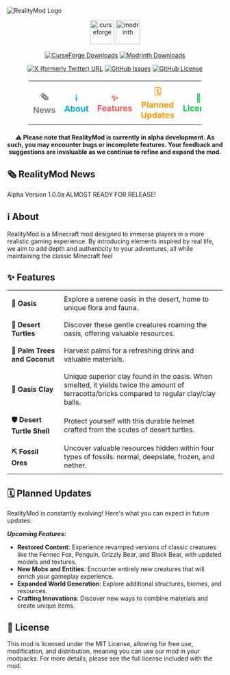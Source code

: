 ![RealityMod Logo](https://raw.githubusercontent.com/Foxirion/RealityMod_Forge_1.20.1/bab2d0a871e848530fff9b986f9fcefbaef6d3cb/src/main/resources/realitymod_logo.png)

<p align="center">
  <a href="https://www.curseforge.com/minecraft/mc-mods/realitymod"><img alt="curseforge" height="56" src="https://cdn.jsdelivr.net/npm/@intergrav/devins-badges@3/assets/cozy/available/curseforge_vector.svg"></a>
  <a href="https://modrinth.com/mod/realitymod"><img alt="modrinth" height="56" src="https://cdn.jsdelivr.net/npm/@intergrav/devins-badges@3/assets/cozy/available/modrinth_vector.svg"></a>
</p>

<p align="center">
  <a href="https://www.curseforge.com/minecraft/mc-mods/realitymod"><img alt="CurseForge Downloads" src="https://img.shields.io/curseforge/dt/1057420?style=for-the-badge&logo=curseforge&color=1B3193"></a>
  <a href="https://modrinth.com/mod/realitymod"><img alt="Modrinth Downloads" src="https://img.shields.io/modrinth/dt/I6sYca4V?style=for-the-badge&logo=modrinth&color=1B3193"></a>
</p>

<p align="center">
  <a href="https://x.com/s_forge31658"><img alt="X (formerly Twitter) URL" src="https://img.shields.io/twitter/url?url=https%3A%2F%2Fx.com%2Fs_forge31658&style=for-the-badge&logo=x&logoColor=000000&label=Follow%20Me&color=555555"></a>
  <a href="https://github.com/Foxirion/RealityMod_Forge_1.20.1/issues"><img alt="GitHub Issues" src="https://img.shields.io/github/issues/Foxirion/RealityMod_Forge_1.20.1?style=for-the-badge&color=1B3193"></a>
  <a href="https://github.com/Foxirion/RealityMod_Forge_1.20.1/blob/master/LICENSE"><img alt="GitHub License" src="https://img.shields.io/github/license/Foxirion/RealityMod_Forge_1.20.1?style=for-the-badge&color=1B3193"></a>
</p>


<table align="center" style="border-collapse: collapse; margin: 20px auto; width: 80%;">
  <tr>
    <td align="center" style="border: none; padding: 10px;">
      <a href="#%EF%B8%8F-realitymod-news" style="text-decoration: none; color: #808080; font-size: 1.2em; font-weight: bold; transition: color 0.3s ease;">
        🗞️ News
      </a>
    </td>
    <td align="center" style="border: none; padding: 10px;">
      <a href="#%E2%84%B9%EF%B8%8F-about" style="text-decoration: none; color: #00A7E1; font-size: 1.2em; font-weight: bold; transition: color 0.3s ease;">
        ℹ️ About 
      </a>
    </td>
    <td align="center" style="border: none; padding: 10px;">
      <a href="#-features" style="text-decoration: none; color: #FF4F58; font-size: 1.2em; font-weight: bold; transition: color 0.3s ease;">
        ✨ Features
      </a>
    </td>
    <td align="center" style="border: none; padding: 10px;">
      <a href="##%EF%B8%8F-planned-updates" style="text-decoration: none; color: #FF9900; font-size: 1.2em; font-weight: bold; transition: color 0.3s ease;">
        🗓️ Planned Updates
      </a>
    </td>
    <td align="center" style="border: none; padding: 10px;">
      <a href="#-license" style="text-decoration: none; color: #00CC44; font-size: 1.2em; font-weight: bold; transition: color 0.3s ease;">
        📜 License
      </a>
    </td>
  </tr>
</table>

<p align="center">
    <strong>
        ⚠️ Please note that RealityMod is currently in alpha development. As such, you may encounter bugs or incomplete features. 
      Your feedback and suggestions are invaluable as we continue to refine and expand the mod.
    </strong>
</p>

## 🗞️ RealityMod News

Alpha Version 1.0.0a ALMOST READY FOR RELEASE!

## ℹ️ About

RealityMod is a Minecraft mod designed to immerse players in a more realistic gaming experience. By introducing elements inspired by real life, we aim to add depth and authenticity to your adventures, all while maintaining the classic Minecraft feel

## ✨ Features

<table align="center" style="border-collapse: collapse;">
<tbody>
<tr>
<td style="padding: 10px; text-align: left; border: none;"><strong>🌴 Oasis</strong></td>
<td style="padding: 10px; text-align: left; border: none;">Explore a serene oasis in the desert, home to unique flora and fauna.</td>
</tr>
<tr>
<td style="padding: 10px; text-align: left; border: none;"><strong>🐢 Desert Turtles</strong></td>
<td style="padding: 10px; text-align: left; border: none;">Discover these gentle creatures roaming the oasis, offering valuable resources.</td>
</tr>
<tr>
<td style="padding: 10px; text-align: left; border: none;"><strong>🥥 Palm Trees and Coconut</strong></td>
<td style="padding: 10px; text-align: left; border: none;">Harvest palms for a refreshing drink and valuable materials.</td>
</tr>
<tr>
<td style="padding: 10px; text-align: left; border: none;"><strong>🧱 Oasis Clay</strong></td>
<td style="padding: 10px; text-align: left; border: none;">Unique superior clay found in the oasis. When smelted, it yields twice the amount of terracotta/bricks compared to regular clay/clay balls.</td>
</tr>
<tr>
<td style="padding: 10px; text-align: left; border: none;"><strong>🛡️ Desert Turtle Shell</strong></td>
<td style="padding: 10px; text-align: left; border: none;">Protect yourself with this durable helmet crafted from the scutes of desert turtles.</td>
</tr>
<tr>
<td style="padding: 10px; text-align: left; border: none;"><strong>⛏️ Fossil Ores</strong></td>
<td style="padding: 10px; text-align: left; border: none;">Uncover valuable resources hidden within four types of fossils: normal, deepslate, frozen, and nether.</td>
</tr>
</tbody>
</table>

## 🗓️ Planned Updates

RealityMod is constantly evolving! Here's what you can expect in future updates:

  **_Upcoming Features:_**
  - **Restored Content**: Experience revamped versions of classic creatures like the Fennec Fox, Penguin, Grizzly Bear, and Black Bear, with updated models and textures.
  - **New Mobs and Entities**: Encounter entirely new creatures that will enrich your gameplay experience.
  - **Expanded World Generation**: Explore additional structures, biomes, and resources.
  - **Crafting Innovations**: Discover new ways to combine materials and create unique items.

## 📜 License

This mod is licensed under the MIT License, allowing for free use, modification, and distribution, meaning you can use
our mod in your modpacks. For more details, please see the full license included with the mod.
